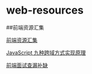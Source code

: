 # web-resources
##前端资源汇集

[前端资源汇集](https://www.jeffjade.com/2016/03/30/104-front-end-tutorial/?hmsr=toutiao.io&utm_medium=toutiao.io&utm_source=toutiao.io)

[JavaScript 九种跨域方式实现原理](https://segmentfault.com/a/1190000018129152?utm_source=tag-newest)

[前端面试查漏补缺](https://juejin.im/post/5c6e6063f265da2da53ec8f3)
